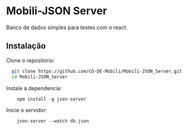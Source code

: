 # Mobili-JSON Server

Banco de dados simples para testes com o react.

## Instalação

Clone o repositorio:

```bash
  git clone https://github.com/CO-DE-Mobili/Mobili-JSON_Server.git
  cd Mobili-JSON_Server
```

Instale a dependencia:

```
    npm install -g json-server
```

Inicie o servidor:

```
    json-server --watch db.json
```
